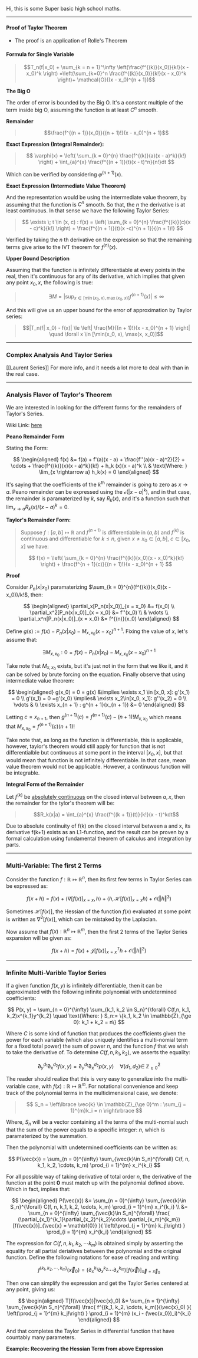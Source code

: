 Hi, this is some Super basic high school maths. 

---

#### **Proof of Taylor Theorem**

* The proof is an application of Rolle's Theorem

#### **Formula for Single Variable**

> $$T_n(f|x_0) + \sum_{k = n + 1}^\infty 
> \left(\frac{f^{(k)}(x_0)}{k!}(x - x_0)^k \right)
> =\left(\sum_{k=0}^n \frac{f^{(k)}(x_0)}{k!}(x - x_0)^k \right)+ \mathcal{O}((x - x_0)^{n + 1})$$

**The Big O**

The order of error is bounded by the Big O. It's a constant multiple of the term inside big O, assuming the function is at least $C^n$ smooth. 

**Remainder**
> $$\frac{f^{(n + 1)}(x_0)}{(n + 1)!}(x - x_0)^{n + 1}$$

**Exact Expression (Integral Remainder):**

> $$
> \varphi(x) = \left(
>     \sum_{k = 0}^{n} \frac{f^{(k)}(a)(x - a)^k}{k!} 
> \right) + \int_{a}^{x} \frac{f^{(n + 1)}(t)(x - t)^n}{n!}dt
> $$

Which can be verified by considering $\varphi^{(n + 1)}(x)$. 

**Exact Expression (Intermediate Value Theorem)**

And the representation would be using the intermediate value theorem, by assuming that the function is $C^n$ smooth. So that, the $n$ the derivative is at least continuous. In that sense we have the following Taylor Series: 

> $$
> \exists \; t \in (x, c) : f(x) = \left(
>     \sum_{k = 0}^{n} \frac{f^{(k)}(c)(x - c)^k}{k!}
> \right) + 
> \frac{f^{(n + 1)}(t)(x -c)^{n + 1}}{(n + 1)!}
> $$

Verified by taking the $n$ th derivative on the expression so that the remaining terms give arise to the IVT theorem for $f^{(n)}(x)$. 


**Upper Bound Description**

Assuming that the function is infinitely differentiable at every points in the real, then it's continuous for any of its derivative, which implies that given any point $x_0, x$, the following is true:

> $$\exists M =\left| \sup_{x \in [\min(x_0, x), \max(x_0, x)]} f^{(n + 1)}(x) \right| \le \infty$$

And this will give us an upper bound for the error of approximation by Taylor series: 
> $$|T_n(f| x_0) - f(x)| \le  \left| 
> \frac{M}{(n + 1)!}(x - x_0)^{n + 1}
> \right| \quad \forall x \in [\min(x_0, x), \max(x, x_0)]$$


---

### **Complex Analysis And Taylor Series**

[[Laurent Series]] For more info, and it needs a lot more to deal with than in the real case. 

---
### **Analysis Flavor of Taylor's Theorem**

We are interested in looking for the different forms for the remainders of Taylor's Series. 

Wiki Link: [here](https://en.wikipedia.org/wiki/Taylor%27s_theorem)

**Peano Remainder Form**

Stating the Form: 

$$
\begin{aligned}
    f(x) &= f(a) + f'(a)(x - a) + \frac{f''(a)(x - a)^2}{2} + \cdots + 
    \frac{f^{(k)}(x)(x - a)^k}{k!} + h_k (x)(x - a)^k 
    \\
    & \text{Where: }
    \lim_{x \rightarrow a} h_k(x) = 0
\end{aligned}
$$

It's saying that the coefficients of the $k^\text{th}$ remainder is going to zero as $x\rightarrow a$. Peano remainder can be expressed using the $\mathcal{o}(|x - a|^k)$, and in that case, the remainder is paramaterized by $k$, say $R_k(x)$, and it's a function such that $\lim_{x \rightarrow a} R_k(x)/(x - a)^k = 0$. 


**Taylor's Remainder Form:** 

> Suppose $f:[a, b] \mapsto \mathbb{R}$ and $f^{(n + 1)}$ is differentiable in $(a, b)$ and $f^{(k)}$ is continuous and differentiable for $k \le n$, given $x\neq x_0 \in [a,b]$, $c \in [x_0, x]$ we have: 
> 
> $$
> f(x) = 
>     \left(
>         \sum_{k = 0}^{n}
>         \frac{f^{(k)}(x_0)(x - x_0)^k}{k!}
>     \right) + \frac{f^{n + 1}(c)}{(n + 1)!}(x - x_0)^{n + 1}
> $$

**Proof**

Consider $P_n(x|x_0)$ paramaterizing $\sum_{k = 0}^{n}(f^{(k)}(x_0)(x - x_0))/k!$, then: 

$$
\begin{aligned}
    \partial_x[P_n(x|x_0)]_{x = x_0} &= f(x_0)
    \\
    \partial_x^2[P_n(x|x_0)]_{x = x_0} &= f''(x_0)
    \\
    & \vdots
    \\
    \partial_x^n[P_n(x|x_0)]_{x = x_0} &= f^{(n)}(x_0)
\end{aligned}
$$

Define $g(s):= f(x) - P_n(x|x_0) - M_{x, x_0}(x - x_0)^{n + 1}$. Fixing the value of $x$, let's assume that: 

$$
\exists M_{x, x_0}: 0 = f(x) - P_n(x|x_0) - M_{x, x_0}(x - x_0)^{n + 1}
$$

Take note that $M_{x, x_0}$ exists, but it's just not in the form that we like it, and it can be solved by brute forcing on the equation. Finally observe that using intermediate value theorem: 

$$
\begin{aligned}
    g(x_0) = 0 = g(x) &\implies \exists x_1 \in [x_0, x]: g'(x_1) = 0
    \\
    g'(x_1) = 0 =g'(x_0) \implies& \exists x_2\in[x_0, x_1]: g''(x_2) = 0
    \\
    \vdots &
    \\
    \exists x_{n + 1} : g^{n + 1}(x_{n + 1}) &= 0
\end{aligned}
$$

Letting $c = x_{n + 1}$, then $g^{(n + 1)}(c) = f^{(n + 1)}(c) - (n + 1)! M_{x, x_0}$ which means that $M_{x, x_0} = f^{(n + 1)}(c) (n + 1)!$

Take note that, as long as the function is differentiable, this is applicable, however, taylor's theorem would still apply for function that is not differentialble but continuous at some pont in the interval $[x_0, x]$, but that would mean that function is not infinitely differentiable. In that case, mean value theorem would not be applicable. However, a continuous function will be integrable. 

**Integral Form of the Remainder**

Let $f^{(k)}$ be [<u>absolutely continuous</u>](https://en.wikipedia.org/wiki/Absolute_continuity) on the closed interval between $a, x$, then the remainder for the tylor's theorem will be: 

> $$R_k(x|a) = \int_{a}^{x} \frac{f^{(k + 1)}(t)}{k!}(x - t)^kdt$$

Due to absolute continuity of f(k) on the closed interval between a and x, its derivative f(k+1) exists as an L1-function, and the result can be proven by a formal calculation using fundamental theorem of calculus and integration by parts.



---
### **Multi-Variable: The first 2 Terms**

Consider the function $f: \mathbb{R}\mapsto\mathbb{R}^n$, then its first few terms in Taylor Series can be expressed as: 

$$
f(x + h) = 
f(x) + \langle\nabla [f(x)]_{x = x}, h\rangle + 
\langle h, \mathcal{H}[f(x)]_{x = x}h\rangle + \mathcal{O}(\Vert h\Vert^3)
$$

Sometimes $\mathcal{H}[f(x)]$, the Hessian of the function $f(x)$ evaluated at some point is written as $\nabla^2[f(x)]$, which can be mistaked by the Laplacian. 

Now assume that $f(x): \mathbb{R}^n \mapsto \mathbb{R}^m$, then the first 2 terms of the Taylor Series expansion will be given as: 

$$
f(x + h) = f(x) + \mathcal{J}[f(x)]_{x = x}^Th + \mathcal{O}(\Vert h\Vert^2)
$$

---
### **Infinite Multi-Varible Taylor Series**

If a given function $f(x,y)$ is infinitely differentiable, then it can be approximated with the following infinite polynomial with undetermined coefficients: 

$$
P(x, y) = \sum_{n = 0}^{\infty}
\sum_{k_1, k_2 \in S_n}^{\forall}
C(f,n, k_1, k_2)x^{k_1}y^{k_2} \quad \text{Where: } S_n:= \{k_1, k_2 \in \mathbb{Z}_{\ge 0}: k_1 + k_2 = n\}
$$

Where $C$ is some kind of function that produces the coefficients given the power for each variable (which also uniquely identifies a multi-nomial term for a fixed total power) the sum of power $n$, and the function $f$ that we wish to take the derivative of. To determine $C(f, n, k_1, k_2)$, we asserts the equality: 

$$
\partial_{y}^{d_1} \partial_x^{d_2} f(x, y) = 
\partial_{y}^{d_1} \partial_x^{d_2} p(x, y) \quad \forall (d_1, d_2) \in \; \mathbb{Z}_{\ge 0}^2
$$

The reader should realize that this is very easy to generalize into the multi-variable case, with $f(x): \mathbb{R} \mapsto \mathbb{R}^m$. For notational convenience and keep track of the polynomial terms in the multidimensional case, we denote: 

> $$
> S_n = 
>     \left\lbrace
>         \vec{k} \in \mathbb{Z}_{\ge 0}^m
>         :
>         \sum_{j = 1}^{m}k_i = n
> \right\rbrace
> $$

Where, $S_n$ will be a vector containing all the terms of the multi-nomial such that the sum of the power equals to a specific integer: $n$, which is paramaterized by the summation. 

Then the polynomial with undetermined coefficients can be written as: 

$$
P(\vec{x}) =
\sum_{n = 0}^{\infty}
\sum_{\vec{k}\in S_n}^{\forall}
C(f, n, k_1, k_2, \cdots, k_m)
\prod_{i = 1}^{m} x_i^{k_i} 
$$
 
For all possible way of taking derivative of total order $n$, the derivative of the function at the point $\mathbf{0}$ must match up with the polynomial defined above. Which in fact, implies that: 

$$
\begin{aligned}
    P(\vec{x}) &=
    \sum_{n = 0}^{\infty}
    \sum_{\vec{k}\in S_n}^{\forall}
        C(f, n, k_1, k_2, \cdots, k_m)
    \prod_{i = 1}^{m} x_i^{k_i} 
    \\
    &= 
    \sum_{n = 0}^{\infty}
    \sum_{\vec{k}\in S_n}^{\forall}
    \frac{
        (\partial_{x_1}^{k_1}\partial_{x_2}^{k_2}\cdots \partial_{x_m}^{k_m})[f(\vec{x})]_{\vec{x} = \mathbf{0}}
        }{
            \left(\prod_{j = 1}^{m} k_j!\right)
        }
    \prod_{i = 1}^{m} x_i^{k_i} 
\end{aligned}
$$

The expression for $C(f, n, k_1, k_2, \cdots k_m)$ is obtained simply by asserting the equality for all partial deriatives between the polynomial and the original function. Define the following notations for ease of reading and writing: 

$$
f^{(k_1, k_2, \cdots, k_m)}(\vec{x}_0) = 
(\partial_x^{k_1}\partial_x^{k_2}\cdots \partial_x^{k_m})[f(\vec{x})]_{\vec{x} = \vec{x}_0}
$$

Then one can simplify the expression and get the Taylor Series centered at any point, giving us: 

$$
\begin{aligned}
    T[f(\vec{x})|\vec{x}_0] &= 
    \sum_{n = 1}^{\infty}
    \sum_{\vec{k}\in S_n}^{\forall}
    \frac{
            f^{(k_1, k_2, \cdots, k_m)}(\vec{x}_0)
        }{
            \left(\prod_{j = 1}^{m} k_j!\right)
        }
    \prod_{i = 1}^{m} (x_i - (\vec{x_0})_i)^{k_i} 
\end{aligned}
$$

And that completes the Taylor Series in differential function that have countably many parameters. 

**Example: Recovering the Hessian Term from above Expression**



